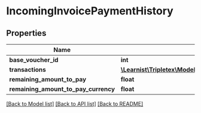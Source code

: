 # IncomingInvoicePaymentHistory

## Properties
Name | Type | Description | Notes
------------ | ------------- | ------------- | -------------
**base_voucher_id** | **int** |  | [optional] 
**transactions** | [**\Learnist\Tripletex\Model\IncomingInvoicePaymentHistoryTransaction[]**](IncomingInvoicePaymentHistoryTransaction.md) |  | [optional] 
**remaining_amount_to_pay** | **float** |  | [optional] 
**remaining_amount_to_pay_currency** | **float** |  | [optional] 

[[Back to Model list]](../../README.md#documentation-for-models) [[Back to API list]](../../README.md#documentation-for-api-endpoints) [[Back to README]](../../README.md)

